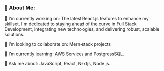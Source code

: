 ### 💫 About Me:

🔭 I’m currently working on:
The latest React.js features to enhance my skillset. I'm dedicated to staying ahead of the curve in Full Stack Development, integrating new technologies, and delivering robust, scalable solutions.

👯 I’m looking to collaborate on:
Mern-stack projects

🌱 I’m currently learning:
AWS Services and PostgressSQL.

💬 Ask me about:
JavaScript, React, Nextjs, Node.js.



  

<!---
AkshatDev2002/AkshatDev2002 is a ✨ special ✨ repository because its `README.md` (this file) appears on your GitHub profile.
You can click the Preview link to take a look at your changes.
--->
